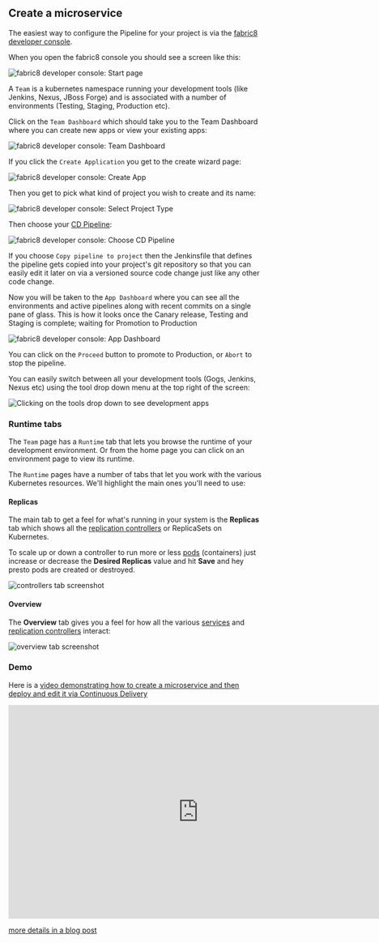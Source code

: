 ## Create a microservice

The easiest way to configure the Pipeline for your project is via the [fabric8 developer console](../console.html).

When you open the fabric8 console you should see a screen like this:

![fabric8 developer console: Start page](../images/console-home.png)

A `Team` is a kubernetes namespace running your development tools (like Jenkins, Nexus, JBoss Forge) and is associated with a number of environments (Testing, Staging, Production etc).

Click on the `Team Dashboard` which should take you to the Team Dashboard where you can create new apps or view your existing apps:

![fabric8 developer console: Team Dashboard](../images/console-dashboard.png)

If you click the `Create Application` you get to the create wizard page:

![fabric8 developer console: Create App](../images/create-project.png)

Then you get to pick what kind of project you wish to create and its name:

![fabric8 developer console: Select Project Type](../images/create-app.png)

Then choose your [CD Pipeline](cdelivery.html):

![fabric8 developer console: Choose CD Pipeline](../images/console-pick-pipeline.png)

If you choose `Copy pipeline to project` then the Jenkinsfile that defines the pipeline gets copied into your project's git repository so that you can easily edit it later on via a versioned source code change just like any other code change.

Now you will be taken to the `App Dashboard` where you can see all the environments and active pipelines along with recent commits on a single pane of glass. This is how it looks once the Canary release, Testing and Staging is complete; waiting for Promotion to Production

![fabric8 developer console: App Dashboard](../images/console-app-dashboard.png)

You can click on the `Proceed` button to promote to Production, or `Abort` to stop the pipeline.

You can easily switch between all your development tools (Gogs, Jenkins, Nexus etc) using the tool drop down menu at the top right of the screen:

![Clicking on the tools drop down to see development apps](../images/console-tools.png)

### Runtime tabs

The `Team` page has a `Runtime` tab that lets you browse the runtime of your development environment. Or from the home page you can click on an environment page to view its runtime.

The `Runtime` pages have a number of tabs that let you work with the various Kubernetes resources. We'll highlight the main ones you'll need to use:

#### Replicas

The main tab to get a feel for what's running in your system is the **Replicas** tab which shows all the [replication controllers](replicationControllers.html) or ReplicaSets on Kubernetes.

To scale up or down a controller to run more or less [pods](pods.html) (containers) just increase or decrease the **Desired Replicas** value and hit **Save** and hey presto pods are created or destroyed.

![controllers tab screenshot](../images/controllers.png)

#### Overview

The **Overview** tab gives you a feel for how all the various [services](services.html) and  [replication controllers](replicationControllers.html) interact:

![overview tab screenshot](../images/overview.png)


### Demo 

Here is a [video demonstrating how to create a microservice and then deploy and edit it via Continuous Delivery](https://vimeo.com/170830750)

<div class="row">
  <p class="text-center">
      <iframe src="https://player.vimeo.com/video/170830750" width="750" height="422" frameborder="0" webkitallowfullscreen mozallowfullscreen allowfullscreen></iframe>
  </p>
  <p class="text-center">
    <a href="https://medium.com/fabric8-io/create-and-explore-continuous-delivery-pipelines-with-fabric8-and-jenkins-on-openshift-661aa82cb45a">more details in a blog post</a>
  </p>
</div>
